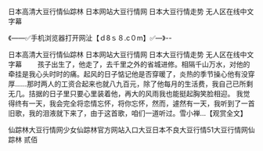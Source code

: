 日本高清大豆行情仙踪林
日本网站大豆行情网
日本大豆行情走势
无人区在线中文字幕


《——✅手机浏览器打开网沚【ｄ8ｓ８.c０m】✅—》--

日本高清大豆行情仙踪林
日本网站大豆行情网
日本大豆行情走势
无人区在线中文字幕
　　孩子出生了，他走了，去千里之外的省城进修。相隔千山万水，对他的牵挂是我心头时时的痛。起风的日子惦记他是否穿暖了，炎热的季节操心他有没穿厚……那时两人的工资合起来也就八九百元，除了他每月的生活费，我自己已所剩无几。拮据的日子里只要心里装着他，再大的风雨我也能挺起胸笑脸相迎。
我觉得终有一天，我会完全将恋情忘怀，将你忘怀，然而，遽然有一天，我听到了一首旧歌，我的泪液就下来了，由于这首歌，咱们一道听过。雪小禅...【观赏全文】





仙踪林大豆行情网少女仙踪林官方网站入口大豆日本不良大豆行情51大豆行情网仙踪林 贰佰
